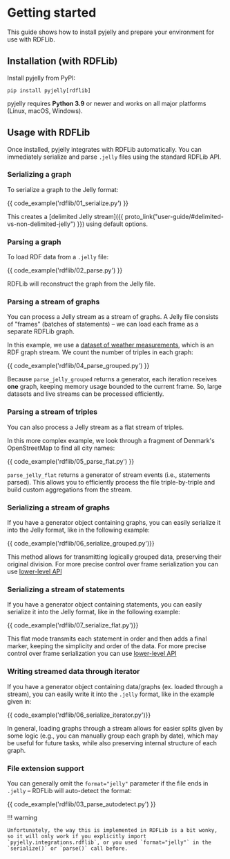 # Getting started

This guide shows how to install pyjelly and prepare your environment for use with RDFLib.

## Installation (with RDFLib)

Install pyjelly from PyPI:

```
pip install pyjelly[rdflib]
```

pyjelly requires **Python 3.9** or newer and works on all major platforms (Linux, macOS, Windows).


## Usage with RDFLib

Once installed, pyjelly integrates with RDFLib automatically. You can immediately serialize and parse `.jelly` files using the standard RDFLib API.

### Serializing a graph

To serialize a graph to the Jelly format:

{{ code_example('rdflib/01_serialize.py') }}

This creates a [delimited Jelly stream]({{ proto_link("user-guide/#delimited-vs-non-delimited-jelly") }}) using default options.

### Parsing a graph

To load RDF data from a `.jelly` file:

{{ code_example('rdflib/02_parse.py') }}

RDFLib will reconstruct the graph from the Jelly file.

### Parsing a stream of graphs

You can process a Jelly stream as a stream of graphs. A Jelly file consists of "frames" (batches of statements) – we can load each frame as a separate RDFLib graph.

In this example, we use a [dataset of weather measurements](https://w3id.org/riverbench/datasets/lod-katrina/dev), which is an RDF graph stream. We count the number of triples in each graph:

{{ code_example('rdflib/04_parse_grouped.py') }}

Because `parse_jelly_grouped` returns a generator, each iteration receives **one** graph, keeping memory usage bounded to the current frame. So, large datasets and live streams can be processed efficiently.

### Parsing a stream of triples

You can also process a Jelly stream as a flat stream of triples.

In this more complex example, we look through a fragment of Denmark's OpenStreetMap to find all city names:

{{ code_example('rdflib/05_parse_flat.py') }}

`parse_jelly_flat` returns a generator of stream events (i.e., statements parsed). This allows you to efficiently process the file triple-by-triple and build custom aggregations from the stream.

### Serializing a stream of graphs

If you have a generator object containing graphs, you can easily serialize it into the Jelly format, like in the following example: 

{{ code_example('rdflib/06_serialize_grouped.py')}}

This method allows for transmitting logically grouped data, preserving their original division.
For more precise control over frame serialization you can use [lower-level API](api.md)

### Serializing a stream of statements

If you have a generator object containing statements, you can easily serialize it into the Jelly format, like in the following example: 

{{ code_example('rdflib/07_serialize_flat.py')}}

This flat mode transmits each statement in order and then adds a final marker, keeping the simplicity and order of the data.
For more precise control over frame serialization you can use [lower-level API](api.md)

### Writing streamed data through iterator

If you have a generator object containing data/graphs (ex. loaded through a stream), you can easily write it into the `.jelly` format, like in the example given in: 

{{ code_example('rdflib/06_serialize_iterator.py')}}

In general, loading graphs through a stream allows for easier splits given by some logic (e.g., you can manually group each graph by date), which may be useful for future tasks,
while also preserving internal structure of each graph.

### File extension support

You can generally omit the `format="jelly"` parameter if the file ends in `.jelly` – RDFLib will auto-detect the format:

{{ code_example('rdflib/03_parse_autodetect.py') }}

!!! warning 

    Unfortunately, the way this is implemented in RDFLib is a bit wonky, so it will only work if you explicitly import `pyjelly.integrations.rdflib`, or you used `format="jelly"` in the `serialize()` or `parse()` call before.